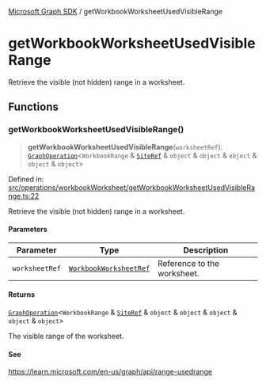 [Microsoft Graph SDK](README.md) / getWorkbookWorksheetUsedVisibleRange

# getWorkbookWorksheetUsedVisibleRange

Retrieve the visible (not hidden) range in a worksheet.

## Functions

### getWorkbookWorksheetUsedVisibleRange()

> **getWorkbookWorksheetUsedVisibleRange**(`worksheetRef`): [`GraphOperation`](GraphOperation.md#graphoperation)\<`WorkbookRange` & [`SiteRef`](SiteRef.md#siteref) & `object` & `object` & `object` & `object` & `object`\>

Defined in: [src/operations/workbookWorksheet/getWorkbookWorksheetUsedVisibleRange.ts:22](https://github.com/Future-Secure-AI/microsoft-graph/blob/main/src/operations/workbookWorksheet/getWorkbookWorksheetUsedVisibleRange.ts#L22)

Retrieve the visible (not hidden) range in a worksheet.

#### Parameters

| Parameter | Type | Description |
| ------ | ------ | ------ |
| `worksheetRef` | [`WorkbookWorksheetRef`](WorkbookWorksheetRef.md#workbookworksheetref) | Reference to the worksheet. |

#### Returns

[`GraphOperation`](GraphOperation.md#graphoperation)\<`WorkbookRange` & [`SiteRef`](SiteRef.md#siteref) & `object` & `object` & `object` & `object` & `object`\>

The visible range of the worksheet.

#### See

https://learn.microsoft.com/en-us/graph/api/range-usedrange
